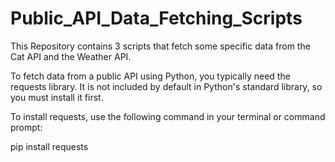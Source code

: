 # Public_API_Data_Fetching_Scripts

This Repository contains 3 scripts that fetch some specific data from the Cat API
and the Weather API.

To fetch data from a public API using Python, you typically need the requests library. 
It is not included by default in Python's standard library, so you must install it first.

To install requests, use the following command in your terminal or command prompt:

pip install requests
